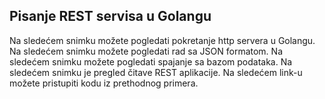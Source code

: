 ## Pisanje REST servisa u Golangu

Na sledećem snimku možete pogledati pokretanje http servera u Golangu.
Na sledećem snimku možete pogledati rad sa JSON formatom.
Na sledećem snimku možete pogledati spajanje sa bazom podataka.
Na sledećem snimku je pregled čitave REST aplikacije.
Na sledećem link-u možete pristupiti kodu iz prethodnog primera.
